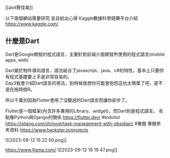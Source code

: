 [[aiot蔡佳喻]]


以下兩個網站需要研究
並且給出心得
Kaggle數據科學競賽平台介紹
https://www.kaggle.com/

## 什麼是Dart

Dart是Google開發的程式語言，主要針對前端介面開發所使用的程式語言(mobile apps, web)

Dart屬於物件導向語言，語法結合了javascript、java、c#的特性，基本上只要你有程式基礎要上手是非常容易的。  
Day3我會介紹Dart語言的用法，到時候我想你可能會抱怨這也太簡單了吧，是不是在拖時間R。

所以千萬別因為Flutter使用了沒聽過的Dart語言而讓你卻步了。


Flutter是一個框架(內含許多專用的Library、widget)，而Dart則是程式語言。 有點像Python與Django的關係
https://flutter.dev/
#todolist
https://jsliang.com/zh/post/task-management-with-obsidian/
#專題 專題參考資料
https://www.hackster.io/projects

![[2023-09-12 15 22 50.png]]


https://www.figma.com/
![[2023-09-12 16 19 47.png]]
